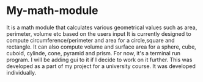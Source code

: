 # My-math-module
It is a math module that calculates various geometrical values such as area, perimeter, volume etc based on the users input
It is currently designed to compute circumference/perimeter and area for a circle,square and rectangle. 
It can also compute volume and surface area for a sphere, cube, cuboid, cylinde, cone, pyramid and prism. 
For now, it's a terminal run program. 
I will be adding gui to it if I decide to work on it further. 
This was developed as a part of my project for a university course. 
It was developed individually. 
